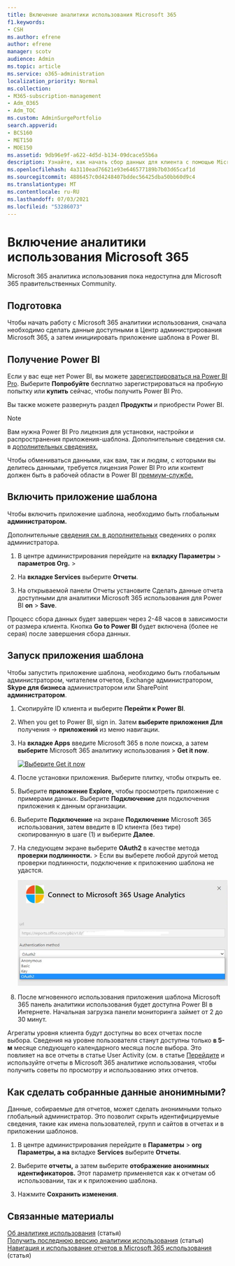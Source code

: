 ```yaml
---
title: Включение аналитики использования Microsoft 365
f1.keywords:
- CSH
ms.author: efrene
author: efrene
manager: scotv
audience: Admin
ms.topic: article
ms.service: o365-administration
localization_priority: Normal
ms.collection:
- M365-subscription-management
- Adm_O365
- Adm_TOC
ms.custom: AdminSurgePortfolio
search.appverid:
- BCS160
- MET150
- MOE150
ms.assetid: 9db96e9f-a622-4d5d-b134-09dcace55b6a
description: Узнайте, как начать сбор данных для клиента с помощью Microsoft 365 Analytics использования в Power BI.
ms.openlocfilehash: 4a3110ead76621e93e646577189b7b03d65caf1d
ms.sourcegitcommit: 4886457c0d4248407bddec56425dba50bb60d9c4
ms.translationtype: MT
ms.contentlocale: ru-RU
ms.lasthandoff: 07/03/2021
ms.locfileid: "53286073"
---
```

# <a name="enable-microsoft-365-usage-analytics"></a>Включение аналитики использования Microsoft 365

Microsoft 365 аналитика использования пока недоступна для Microsoft 365 правительственных Community.

## <a name="before-you-begin"></a>Подготовка

Чтобы начать работу с Microsoft 365 аналитики использования, сначала необходимо сделать данные доступными в Центр администрирования Microsoft 365, а затем инициировать приложение шаблона в Power BI.

## <a name="get-power-bi"></a>Получение Power BI

Если у вас еще нет Power BI, вы можете [зарегистрироваться на Power BI Pro](https://go.microsoft.com/fwlink/p/?linkid=845347). Выберите **Попробуйте** бесплатно зарегистрироваться на пробную попытку или **купить** сейчас, чтобы получить Power BI Pro.


Вы также можете развернуть раздел **Продукты** и приобрести Power BI.

> [!NOTE]
> Вам нужна Power BI Pro лицензия для установки, настройки и распространения приложения-шаблона. Дополнительные сведения см. в [дополнительных сведениях.](/power-bi/service-template-apps-install-distribute?source=docs#prerequisites)

Чтобы обмениваться данными, как вам, так и людям, с которыми вы делитесь данными, требуется лицензия Power BI Pro или контент должен быть в рабочей области в Power BI [премиум-службе.](/power-bi/service-premium-what-is)

## <a name="enable-the-template-app"></a>Включить приложение шаблона

Чтобы включить приложение шаблона, необходимо быть глобальным **администратором.**

Дополнительные [сведения см. в дополнительных](../add-users/about-admin-roles.md) сведениях о ролях администратора.

1. В центре администрирования перейдите на **вкладку Параметры** \> **параметров Org.** \> 

2. На **вкладке Services** выберите  **Отчеты**.

3. На открываемой панели  Отчеты установите Сделать данные отчета доступными для аналитики Microsoft 365 использования для Power BI **on** \> **Save**.

Процесс сбора данных будет завершен через 2-48 часов в зависимости от размера клиента. Кнопка **Go to Power BI** будет включена (более не серая) после завершения сбора данных.

## <a name="start-the-template-app"></a>Запуск приложения шаблона

Чтобы запустить приложение шаблона, необходимо быть глобальным администратором, читателем отчетов, Exchange администратором,  **Skype для бизнеса** администратором или SharePoint **администратором**.

1. Скопируйте ID клиента и выберите **Перейти к Power BI**.

2. When you get to Power BI, sign in. Затем **выберите приложения Для** получения -> **приложений** из меню навигации.

3. На **вкладке Apps** введите Microsoft 365 в поле поиска, а затем **выберите** Microsoft 365 аналитику использования \> **Get it now**.

    [![Выберите Get it now](../../media/78102250-9874-4a32-8365-436f13560b52.png)](https://app.powerbi.com/groups/me/getapps/services/cia_microsoft365.microsoft-365-usage-analytics)

4. После установки приложения. Выберите плитку, чтобы открыть ее.

5. Выберите **приложение Explore,** чтобы просмотреть приложение с примерами данных. Выберите **Подключение** для подключения приложения к данным организации.

6. Выберите **Подключение** на экране **Подключение** Microsoft 365 использования, затем введите в ID клиента (без тире) скопированную в шаге (1) и выберите **Далее**.

7. На следующем экране выберите **OAuth2** в качестве метода **проверки подлинности.** \>  Если вы выберете любой другой метод проверки подлинности, подключение к приложению шаблона не удастся.

    ![Выберите учетную запись Майкрософт в качестве метода проверки подлинности](../../media/ab6f0463-c3f7-4088-a605-67c699fa86adnew.png)

8. После мгновенного использования приложения шаблона Microsoft 365 панель аналитики использования будет доступна Power BI в Интернете. Начальная загрузка панели мониторинга займет от 2 до 30 минут.

Агрегаты уровня клиента будут доступны во всех отчетах после выбора. Сведения на уровне пользователя станут доступны только **в 5-м** месяце следующего календарного месяца после выбора. Это повлияет на все отчеты в статье User Activity (см. в статье [Перейдите](navigate-and-utilize-reports.md) и используйте отчеты в Microsoft 365 аналитике использования, чтобы получить советы по просмотру и использованию этих отчетов.

## <a name="make-the-collected-data-anonymous"></a>Как сделать собранные данные анонимными?

Данные, собираемые для отчетов, может сделать анонимными только глобальный администратор. Это позволит скрыть идентифицируемые сведения, такие как имена пользователей, групп и сайтов в отчетах и в приложении шаблонов.

1. В центре администрирования перейдите в **Параметры** \> **org Параметры, а на** вкладке **Services** выберите **Отчеты**.

2. Выберите **отчеты,** а затем выберите **отображение анонимных идентификаторов.** Этот параметр применяется как к отчетам об использовании, так и к приложению шаблона.

3. Нажмите **Сохранить изменения**.

## <a name="related-content"></a>Связанные материалы

[Об аналитике использования](usage-analytics.md) (статья)\
[Получить последнюю версию аналитики использования](get-the-latest-version-of-usage-analytics.md) (статья)\
[Навигация и использование отчетов в Microsoft 365 использования](navigate-and-utilize-reports.md) (статья)